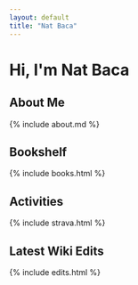 ```yaml
---
layout: default
title: "Nat Baca"
---
```


# Hi, I'm Nat Baca

## About Me

{% include about.md %}

## Bookshelf

<div class="bookshelf">
{% include books.html %}
</div>

## Activities

{% include strava.html %}

## Latest Wiki Edits

{% include edits.html %}
